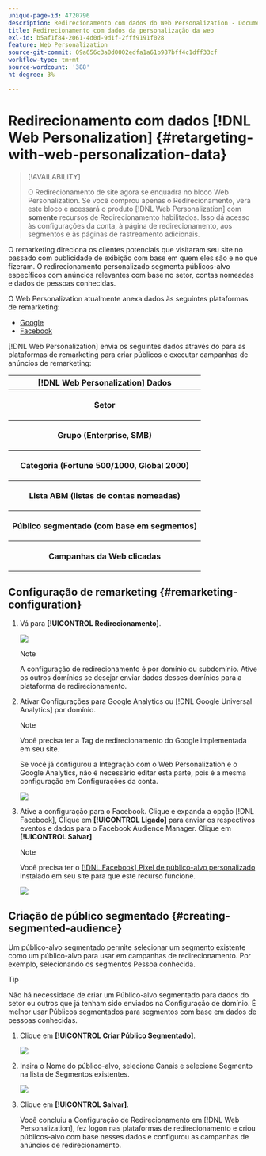 ```yaml
---
unique-page-id: 4720796
description: Redirecionamento com dados do Web Personalization - Documentação do Marketo - Documentação do produto
title: Redirecionamento com dados da personalização da web
exl-id: b5af1f84-2061-4d0d-9d1f-2fff9191f028
feature: Web Personalization
source-git-commit: 09a656c3a0d0002edfa1a61b987bff4c1dff33cf
workflow-type: tm+mt
source-wordcount: '388'
ht-degree: 3%

---
```


# Redirecionamento com dados [!DNL Web Personalization] {#retargeting-with-web-personalization-data}

>[!AVAILABILITY]
>
>O Redirecionamento de site agora se enquadra no bloco Web Personalization. Se você comprou apenas o Redirecionamento, verá este bloco e acessará o produto [!DNL Web Personalization] com **somente** recursos de Redirecionamento habilitados. Isso dá acesso às configurações da conta, à página de redirecionamento, aos segmentos e às páginas de rastreamento adicionais.

O remarketing direciona os clientes potenciais que visitaram seu site no passado com publicidade de exibição com base em quem eles são e no que fizeram. O redirecionamento personalizado segmenta públicos-alvo específicos com anúncios relevantes com base no setor, contas nomeadas e dados de pessoas conhecidas.

O Web Personalization atualmente anexa dados às seguintes plataformas de remarketing:

* [Google](/help/marketo/product-docs/web-personalization/website-retargeting/personalized-remarketing-in-google.md)
* [Facebook](/help/marketo/product-docs/web-personalization/website-retargeting/personalized-remarketing-in-facebook.md)

[!DNL Web Personalization] envia os seguintes dados através do para as plataformas de remarketing para criar públicos e executar campanhas de anúncios de remarketing:

<table>
 <tbody>
  <tr>
   <th colspan="1">[!DNL Web Personalization] Dados</th>
  </tr>
  <tr>
   <th><p>Setor</p></th>
  </tr>
  <tr>
   <th><p>Grupo (Enterprise, SMB)</p></th>
  </tr>
  <tr>
   <th><p>Categoria (Fortune 500/1000, Global 2000)</p></th>
  </tr>
  <tr>
   <th><p>Lista ABM (listas de contas nomeadas)</p></th>
  </tr>
  <tr>
   <th><p>Público segmentado (com base em segmentos)</p></th>
  </tr>
  <tr>
   <th><p>Campanhas da Web clicadas</p></th>
  </tr>
 </tbody>
</table>

## Configuração de remarketing {#remarketing-configuration}

1. Vá para **[!UICONTROL Redirecionamento]**.

   ![](assets/one.png)

   >[!NOTE]
   >
   >A configuração de redirecionamento é por domínio ou subdomínio. Ative os outros domínios se desejar enviar dados desses domínios para a plataforma de redirecionamento.

1. Ativar Configurações para Google Analytics ou [!DNL Google Universal Analytics] por domínio.

   >[!NOTE]
   >
   >Você precisa ter a Tag de redirecionamento do Google implementada em seu site.
   >
   >Se você já configurou a Integração com o Web Personalization e o Google Analytics, não é necessário editar esta parte, pois é a mesma configuração em Configurações da conta.

   ![](assets/two.png)

1. Ative a configuração para o Facebook. Clique e expanda a opção [!DNL Facebook], Clique em **[!UICONTROL Ligado]** para enviar os respectivos eventos e dados para o Facebook Audience Manager. Clique em **[!UICONTROL Salvar]**.

   >[!NOTE]
   >
   >Você precisa ter o [[!DNL Facebook] Pixel de público-alvo personalizado](https://developers.facebook.com/docs/ads-for-websites/website-custom-audiences/getting-started#install-the-pixel) instalado em seu site para que este recurso funcione.

   ![](assets/three.png)

## Criação de público segmentado {#creating-segmented-audience}

Um público-alvo segmentado permite selecionar um segmento existente como um público-alvo para usar em campanhas de redirecionamento. Por exemplo, selecionando os segmentos Pessoa conhecida.

>[!TIP]
>
>Não há necessidade de criar um Público-alvo segmentado para dados do setor ou outros que já tenham sido enviados na Configuração de domínio. É melhor usar Públicos segmentados para segmentos com base em dados de pessoas conhecidas.

1. Clique em **[!UICONTROL Criar Público Segmentado]**.

   ![](assets/image2015-1-15-16-3a36-3a38.png)

1. Insira o Nome do público-alvo, selecione Canais e selecione Segmento na lista de Segmentos existentes.

   ![](assets/image2015-1-15-16-3a40-3a17.png)

1. Clique em **[!UICONTROL Salvar]**.

   Você concluiu a Configuração de Redirecionamento em [!DNL Web Personalization], fez logon nas plataformas de redirecionamento e criou públicos-alvo com base nesses dados e configurou as campanhas de anúncios de redirecionamento.
